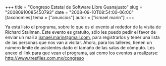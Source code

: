 +++
title = "Congreso Estatal de Software Libre Guanajuato"
slug = "20080910085450793"
date = "2008-09-10T08:54:00-06:00"
[taxonomies]
tema = ["anuncios"]
autor = ["ismael marin"]
+++

Ya está listo el programa, sobre lo que es el evento al rededor de la
visita de Richard Stallman. Este evento es gratuito, sólo les puedo
pedir el favor de enviar un mail a ismael.marin@gmail.com, para
registrarlos y tener una lista de las personas que nos van a visitar.
Ahora, para los talleres, tienen un número límite de asistentes dado el
tamaño de las salas de cómputo. Les anexo el link para que vean el
programa, así como los eventos a realizarse:
<a href="http://www.tresfiles.com.mx/congreso">http://www.tresfiles.com.mx/congreso</a>

